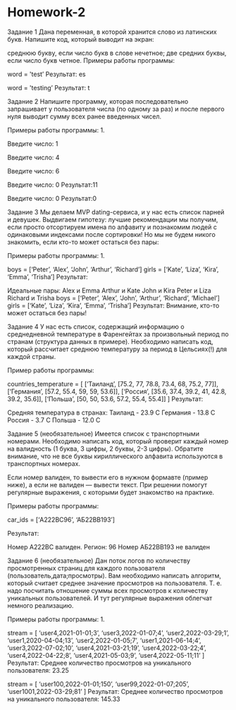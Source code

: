 # Homework-2
Задание 1
Дана переменная, в которой хранится слово из латинских букв. Напишите код, который выводит на экран:

среднюю букву, если число букв в слове нечетное;
две средних буквы, если число букв четное.
Примеры работы программы:

word = 'test’
Результат:
es

word = 'testing’
Результат:
t

Задание 2
Напишите программу, которая последовательно запрашивает у пользователя числа (по одному за раз) и после первого нуля выводит сумму всех ранее введенных чисел.

Примеры работы программы: 1.

Введите число: 1

Введите число: 4

Введите число: 6

Введите число: 0
Результат:11

Введите число: 0
Результат:0

Задание 3
Мы делаем MVP dating-сервиса, и у нас есть список парней и девушек.
Выдвигаем гипотезу: лучшие рекомендации мы получим, если просто отсортируем имена по алфавиту и познакомим людей с одинаковыми индексами после сортировки! Но мы не будем никого знакомить, если кто-то может остаться без пары:

Примеры работы программы: 1.

boys = [‘Peter’, ‘Alex’, ‘John’, ‘Arthur’, ‘Richard’]
girls = [‘Kate’, ‘Liza’, ‘Kira’, ‘Emma’, ‘Trisha’]
Результат:

Идеальные пары:
Alex и Emma
Arthur и Kate
John и Kira
Peter и Liza
Richard и Trisha
boys = [‘Peter’, ‘Alex’, ‘John’, ‘Arthur’, ‘Richard’, ‘Michael’]
girls = [‘Kate’, ‘Liza’, ‘Kira’, ‘Emma’, ‘Trisha’]
Результат:
Внимание, кто-то может остаться без пары!

Задание 4
У нас есть список, содержащий информацию о среднедневной температуре в Фаренгейтах за произвольный период по странам (структура данных в примере). Необходимо написать код, который рассчитает среднюю температуру за период в Цельсиях(!) для каждой страны.

Пример работы программы:

countries_temperature = [
[‘Таиланд’, [75.2, 77, 78.8, 73.4, 68, 75.2, 77]],
[‘Германия’, [57.2, 55.4, 59, 59, 53.6]],
[‘Россия’, [35.6, 37.4, 39.2, 41, 42.8, 39.2, 35.6]],
[‘Польша’, [50, 50, 53.6, 57.2, 55.4, 55.4]]
]
Результат:

Средняя температура в странах:
Таиланд - 23.9 С
Германия - 13.8 С
Россия - 3.7 С
Польша - 12.0 С

Задание 5 (необязательное)
Имеется список с транспортными номерами. Необходимо написать код, который проверит каждый номер на валидность (1 буква, 3 цифры, 2 буквы, 2-3 цифры). Обратите внимание, что не все буквы кириллического алфавита используются в транспортных номерах.

Если номер валиден, то вывести его в нужном формавте (пример ниже), а если не валиден — вывести текст. При решении помогут регулярные выражения, с которыми будет знакомство на практике.

Примеры работы программы:

car_ids = [‘А222ВС96’, ‘АБ22ВВ193’]

Результат:

Номер А222ВС валиден. Регион: 96
Номер АБ22ВВ193 не валиден

Задание 6 (необязательное)
Дан поток логов по количеству просмотренных страниц для каждого пользователя (пользователь,дата;просмотры). Вам необходимо написать алгоритм, который считает среднее значение просмотров на пользователя. Т. е. надо посчитать отношение суммы всех просмотров к количеству уникальных пользователей. И тут регулярные выражения облегчат немного реализацию.

Примеры работы программы: 1.

stream = [
‘user4,2021-01-01;3’,
‘user3,2022-01-07;4’,
‘user2,2022-03-29;1’,
‘user1,2020-04-04;13’,
‘user2,2022-01-05;7’,
‘user1,2021-06-14;4’,
‘user3,2022-07-02;10’,
‘user4,2021-03-21;19’,
‘user4,2022-03-22;4’,
‘user4,2022-04-22;8’,
‘user4,2021-05-03;9’,
‘user4,2022-05-11;11’
]
Результат:
Среднее количество просмотров на уникального пользователя: 23.25

stream = [
‘user100,2022-01-01;150’,
‘user99,2022-01-07;205’,
‘user1001,2022-03-29;81’
]
Результат:
Среднее количество просмотров на уникального пользователя: 145.33
